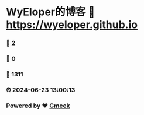# WyEloper的博客 :link: https://wyeloper.github.io 
### :page_facing_up: [2](https://wyeloper.github.io/tag.html) 
### :speech_balloon: 0 
### :hibiscus: 1311 
### :alarm_clock: 2024-06-23 13:00:13 
### Powered by :heart: [Gmeek](https://github.com/Meekdai/Gmeek)
